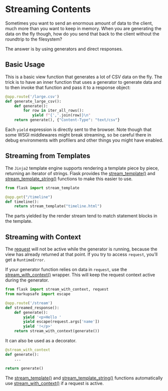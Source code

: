 # Streaming Contents

Sometimes you want to send an enormous amount of data to the client, much more than you want to keep in memory. When you are generating the data on the fly though, how do you send that back to the client without the roundtrip to the filesystem?

The answer is by using generators and direct responses.

## Basic Usage

This is a basic view function that generates a lot of CSV data on the fly. The trick is to have an inner function that uses a generator to generate data and to then invoke that function and pass it to a response object:

```python
@app.route('/large.csv')
def generate_large_csv():
    def generate():
        for row in iter_all_rows():
            yield f"{','.join(row)}\n"
    return generate(), {"Content-Type": "text/csv"}
```

Each `yield` expression is directly sent to the browser. Note though that some WSGI middlewares might break streaming, so be careful there in debug environments with profilers and other things you might have enabled.

## Streaming from Templates

The `Jinja2` template engine supports rendering a template piece by piece, returning an iterator of strings. Flask provides the [stream_template()](https://flask.palletsprojects.com/en/2.3.x/api/#flask.stream_template) and [stream_template_string()](https://flask.palletsprojects.com/en/2.3.x/api/#flask.stream_template_string) functions to make this easier to use.

```python
from flask import stream_template

@app.get("/timeline")
def timeline():
    return stream_template("timeline.html")
```

The parts yielded by the render stream tend to match statement blocks in the template.

## Streaming with Context

The [request](https://flask.palletsprojects.com/en/2.3.x/api/#flask.request) will not be active while the generator is running, because the view has already returned at that point. If you try to access `request`, you’ll get a `RuntimeError`.

If your generator function relies on data in `request`, use the [stream_with_context()](https://flask.palletsprojects.com/en/2.3.x/api/#flask.stream_with_context) wrapper. This will keep the request context active during the generator.

```python
from flask import stream_with_context, request
from markupsafe import escape

@app.route('/stream')
def streamed_response():
    def generate():
        yield '<p>Hello '
        yield escape(request.args['name'])
        yield '!</p>'
    return stream_with_context(generate())
```

It can also be used as a decorator.

```python
@stream_with_context
def generate():
    ...

return generate()
```

The [stream_template()](https://flask.palletsprojects.com/en/2.3.x/api/#flask.stream_template) and [stream_template_string()](https://flask.palletsprojects.com/en/2.3.x/api/#flask.stream_template_string) functions automatically use [stream_with_context()](https://flask.palletsprojects.com/en/2.3.x/api/#flask.stream_with_context) if a request is active.